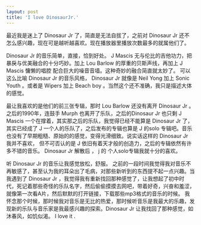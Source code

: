 ```yaml
---
layout: post
title: 'I love DinosaurJr.'
---
```


最近我是迷上了 Dinosaur Jr 了，简直是无法自拔了，之前对 Dinosaur Jr 还不怎么感兴趣，现在可是越听越喜欢。现在播放器里播放次数最多的就属他们了。

Dinosaur Jr 的音乐简单，直接，恰到好处。 J Mascis 无与伦比的吉他功力，把暴戾与优美融合的十分巧妙。加上 Lou Barlow 的厚重的贝斯声线，再加上 J Mascis 慵懒的唱腔 配合巨大的噪音音墙。这种奇妙的融合简直就太妙了。 可以这么比喻 Dinosaur Jr 的音乐风格， Dinosaur Jr 就像是 Neil Yong 加上 Sonic Youth 。或者是 Wipers 加上 Beach boy 。当然这个还不准确，我只是描述大体的感觉。

最让我喜欢的是他们的前三张专辑，那时 Lou Barlow 还没有离开 Dinosaur Jr 。 之后的1990年，连鼓手 Murph 也离开了乐队，之后的Dinosaur Jr 也只剩 J Mascis 一个在撑着，其实那之后的乐队，我觉得已经不能算是 Dinosaur Jr 了，其实已经成了 J 一个人的乐队了，之后发布的专辑也算是 J 的solo 专辑吧。音乐也没有了早期粗糙、原始的的感觉，变得光滑细致。说实话这样的 Dinosaur Jr 我并不喜欢， 但不可否认的是 J 依旧有着天才般的创造力，之后的专辑依然有许多不错的音乐。  Dinosaur Jr 解散后 ， j 的 个人solo专辑我就十分的喜欢。

听 Dinosaur Jr 的音乐让我感觉放松，舒服。 之前的一段时间我觉得我对音乐不再敏感了，甚至认为我的耳朵出了毛病，对那些新听到的东西提不起一点兴趣。当我遇到了 Dinosaur Jr ，我觉得我有重新找回那种感觉了，让我想起了初中时代，死记着那些奇怪的乐队名字，然后偷偷摸摸去网吧，带着好奇，兴奋和羞涩，就像第一次看A片，然后默默的打开链接，下载那些mp3格式的音乐的时候。 我怀念那个时候，那时候我对音乐是无比的热爱，那时候听音乐是我最大的乐趣，发现新的乐队与音乐家是我最感兴趣的探索。Dinosaur Jr 让我找回了那种感觉，如沐春风，如饥似渴。 I love it .
